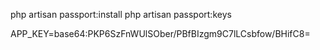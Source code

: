php artisan passport:install
php artisan passport:keys


APP_KEY=base64:PKP6SzFnWUlSOber/PBfBIzgm9C7lLCsbfow/BHifC8=

